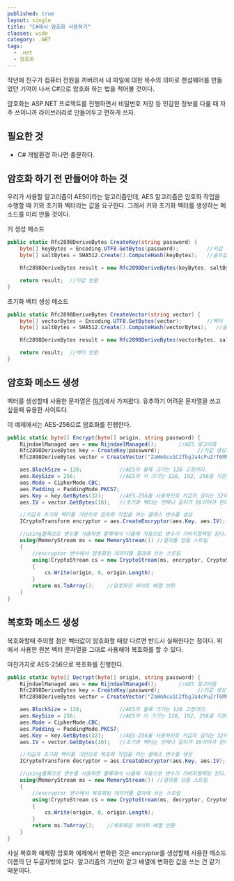 ```yaml
---
published: true
layout: single
title: "C#에서 암호화 사용하기"
classes: wide
category: .NET
tags: 
  - .net
  - 암호화
---
```


작년에 친구가 컴퓨터 전원을 꺼버려서 내 파일에 대한 복수의 의미로 랜섬웨어를 만들었던 기억이 나서 C#으로 암호화 하는 법을 적어볼 것이다.

암호화는 ASP.NET 프로젝트를 진행하면서 비밀번호 저장 등 민감한 정보를 다룰 때 자주 쓰이니까 라이브러리로 만들어두고 편하게 쓰자.

## 필요한 것

- C# 개발환경 하나면 충분하다.

## 암호화 하기 전 만들어야 하는 것

우리가 사용할 알고리즘이 AES이라는 알고리즘인데, AES 알고리즘은 암호화 작업을 수행할 때 키와 초기화 벡터라는 값을 요구한다. 그래서 키와 초기화 벡터를 생성하는 메소드를 미리 만들 것이다.

키 생성 메소드
~~~cs
public static Rfc2898DeriveBytes CreateKey(string password) {
    byte[] keyBytes = Encoding.UTF8.GetBytes(password);         //키값 생성
    byte[] saltBytes = SHA512.Create().ComputeHash(keyBytes);   //솔트값(원본 키값을 알기 어렵게 하는 값)

    Rfc2898DeriveBytes result = new Rfc2898DeriveBytes(keyBytes, saltBytes, 100000);    //키값에 솔트값을 사용해 새로운 키 생성, 마지막에 들어가는 수는 해시 생성의 반복 횟수이다.

    return result;  //키값 반환
}
~~~

초기화 벡터 생성 메소드

~~~cs
public static Rfc2898DeriveBytes CreateVector(string vector) {
    byte[] vectorBytes = Encoding.UTF8.GetBytes(vector);        //벡터 생성
    byte[] saltBytes = SHA512.Create().ComputeHash(vectorBytes);   //솔트값(원본 벡터를 알기 어렵게 하는 값)

    Rfc2898DeriveBytes result = new Rfc2898DeriveBytes(vectorBytes, saltBytes, 100000);    //벡터에 솔트값을 사용해 새로운 키 생성, 마지막에 들어가는 수는 해시 생성의 반복 횟수이다.

    return result;  //벡터 반환
}
~~~

## 암호화 메소드 생성

벡터를 생성할때 사용한 문자열은 [여기](https://randomkeygen.com/)에서 가져왔다. 유추하기 어려운 문자열을 쓰고 싶을때 유용한 사이트다.

이 예제에서는 AES-256으로 암호화를 진행한다.

~~~cs
public static byte[] Encrypt(byte[] origin, string password) {
    RijndaelManaged aes = new RijndaelManaged();       //AES 알고리즘
    Rfc2898DeriveBytes key = CreateKey(password);            //키값 생성
    Rfc2898DeriveBytes vector = CreateVector("ZaWmAcu1C2fbgJa4cPuZrT6MhuWmx6GE");   //벡터 생성 

    aes.BlockSize = 128;            //AES의 블록 크기는 128 고정이다.
    aes.KeySize = 256;              //AES의 키 크기는 128, 192, 256을 지원한다.
    aes.Mode = CipherMode.CBC;      
    aes.Padding = PaddingMode.PKCS7;
    aes.Key = key.GetBytes(32);     //AES-256을 사용하므로 키값의 길이는 32여야 한다.
    aes.IV = vector.GetBytes(16);   //초기화 벡터는 언제나 길이가 16이어야 한다.

    //키값과 초기화 벡터를 기반으로 암호화 작업을 하는 클래스 변수를 생성
    ICryptoTransform encryptor = aes.CreateEncryptor(aes.Key, aes.IV);  

    //using블록으로 변수를 사용하면 블록에서 나올때 자동으로 변수가 가비지컬렉팅 된다. 
    using(MemoryStream ms = new MemoryStream()) //결과를 담을 스트림 
    {
        //encryptor 변수에서 암호화된 데이터를 결과에 쓰는 스트림
        using(CryptoStream cs = new CryptoStream(ms, encryptor, CryptoStreamMode.Write))   
        {
            cs.Write(origin, 0, origin.Length);
        }
        return ms.ToArray();    //암호화된 바이트 배열 반환
    }
}
~~~

## 복호화 메소드 생성

복호화할때 주의할 점은 벡터값이 암호화할 때랑 다르면 반드시 실패한다는 점이다. 위에서 사용한 원본 벡터 문자열을 그대로 사용해야 복호화를 할 수 있다.

마찬가지로 AES-256으로 복호화를 진행한다.

~~~cs
public static byte[] Decrypt(byte[] origin, string password) {
    RijndaelManaged aes = new RijndaelManaged();       //AES 알고리즘
    Rfc2898DeriveBytes key = CreateKey(password);            //키값 생성
    Rfc2898DeriveBytes vector = CreateVector("ZaWmAcu1C2fbgJa4cPuZrT6MhuWmx6GE");   //벡터 생성 

    aes.BlockSize = 128;            //AES의 블록 크기는 128 고정이다.
    aes.KeySize = 256;              //AES의 키 크기는 128, 192, 256을 지원한다.
    aes.Mode = CipherMode.CBC;      
    aes.Padding = PaddingMode.PKCS7;
    aes.Key = key.GetBytes(32);     //AES-256을 사용하므로 키값의 길이는 32여야 한다.
    aes.IV = vector.GetBytes(16);   //초기화 벡터는 언제나 길이가 16이어야 한다.

    //키값과 초기화 벡터를 기반으로 복호화 작업을 하는 클래스 변수를 생성
    ICryptoTransform decryptor = aes.CreateDecryptor(aes.Key, aes.IV);  

    //using블록으로 변수를 사용하면 블록에서 나올때 자동으로 변수가 가비지컬렉팅 된다. 
    using(MemoryStream ms = new MemoryStream()) //결과를 담을 스트림 
    {
        //encryptor 변수에서 복호화된 데이터를 결과에 쓰는 스트림
        using(CryptoStream cs = new CryptoStream(ms, decryptor, CryptoStreamMode.Write))   
        {
            cs.Write(origin, 0, origin.Length);
        }
        return ms.ToArray();    //복호화된 바이트 배열 반환
    }
}
~~~

사실 복호화 예제랑 암호화 예제에서 변화한 것은 encryptor를 생성할때 사용한 메소드 이름의 단 두글자밖에 없다. 알고리즘의 기반이 같고 배열에 변화한 값을 쓰는 건 같기 때문이다.